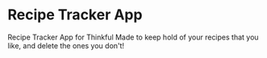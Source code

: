 # Recipe Tracker App
Recipe Tracker App for Thinkful
Made to keep hold of your recipes that you like, and delete the ones you don't!
